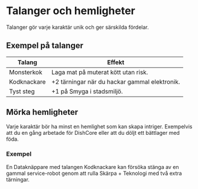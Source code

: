 # Talanger och hemligheter

Talanger gör varje karaktär unik och ger särskilda fördelar.

## Exempel på talanger

| Talang | Effekt |
|--------|--------|
| Monsterkok | Laga mat på muterat kött utan risk. |
| Kodknackare | +2 tärningar när du hackar gammal elektronik. |
| Tyst steg | +1 på Smyga i stadsmiljö. |

## Mörka hemligheter

Varje karaktär bör ha minst en hemlighet som kan skapa intriger. Exempelvis att du en gång arbetade för DishCore eller att du döljt ett bättlager med föda.

### Exempel

En Dataknäppare med talangen Kodknackare kan försöka stänga av en gammal service-robot genom att rulla Skärpa + Teknologi med två extra tärningar.

